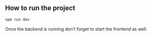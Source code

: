 ## How to run the project

```bash
npm run dev
```

Once the backend is running don't forget to start the frontend as well.

